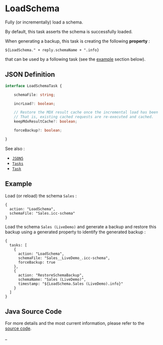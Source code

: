 # LoadSchema

Fully (or incrementally) load a schema.

By default, this task asserts the schema is successfully loaded.

When generating a backup, this task is creating the following **property** :

    ${LoadSchema." + reply.schemaName + ".info}

that can be used by a following task (see the [example](#example) section below).

## JSON Definition

```typescript
interface LoadSchemaTask {

    schemaFile: string;

    incrLoad?: boolean;

    // Restore the MDX result cache once the incremental load has been performed if required. 
    // That is, existing cached requests are re-executed and cached.
    keepMdxResultCache?: boolean;

    forceBackup?: boolean;

}
```

See also :

- [`JSON5`](../JSON5.md)
- [`Tasks`](../Tasks.md)
- [`Task`](../Task.md)

## Example

Load (or reload) the schema `Sales` :

```json5
{
  action: "LoadSchema",
  schemaFile: "Sales.icc-schema"
}
```

Load the schema `Sales (LiveDemo)` and generate a backup and restore this backup using a generated property
to identify the generated backup :

```json5
{
  tasks: [
    {
      action: "LoadSchema",
      schemaFile: "Sales__LiveDemo_.icc-schema",
      forceBackup: true
    },
    {
      action: "RestoreSchemaBackup",
      schemaName: "Sales (LiveDemo)",
      timestamp: "${LoadSchema.Sales (LiveDemo).info}"
    }
  ]
}
```

## Java Source Code

For more details and the most current information, please refer to
the [source code](../../../../src/main/java/ic3/analyticsops/test/task/schema/AOLoadSchemaTask.java).

_

